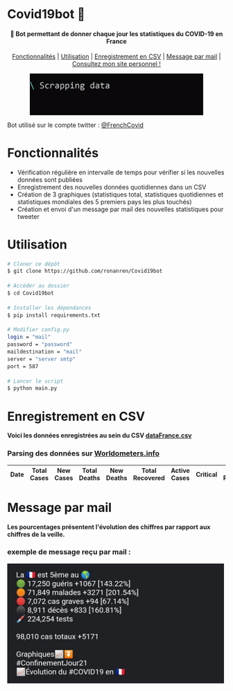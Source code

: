 # Covid19bot 🦠

<h4 align="center">🤖 Bot permettant de donner chaque jour les statistiques du COVID-19 en France</h4>

<p align="center">
  <a href="#Fonctionnalités">Fonctionnalités</a> |
  <a href="#Utilisation">Utilisation</a> |
  <a href="#Enregistrement-en-CSV">Enregistrement en CSV</a> |
  <a href="#Message par mail">Message par mail</a> |
  <br>
  <a href="https://www.ronanren.github.io">Consultez mon site personnel !</a> 
</p>
<img src="images/console.gif" width="400" style="display: block;
  margin-left: auto;
  margin-right: auto;">

Bot utilisé sur le compte twitter : [@FrenchCovid](https://twitter.com/FrenchCovid)

# Fonctionnalités

- Vérification régulière en intervalle de temps pour vérifier si les nouvelles données sont publiées
- Enregistrement des nouvelles données quotidiennes dans un CSV
- Création de 3 graphiques (statistiques total, statistiques quotidiennes et statistiques mondiales des 5 premiers pays les plus touchés)
- Création et envoi d'un message par mail des nouvelles statistiques pour tweeter

# Utilisation

```bash
# Cloner ce dépôt
$ git clone https://github.com/ronanren/Covid19bot

# Accéder au dossier
$ cd Covid19bot

# Installer les dépendances
$ pip install requirements.txt

# Modifier config.py
login = "mail"
password = "password"
maildestination = "mail"
server = "server smtp"
port = 587

# Lancer le script
$ python main.py
```

# Enregistrement en CSV

**Voici les données enregistrées au sein du CSV [dataFrance.csv](https://github.com/ronanren/Covid19bot/blob/master/data/dataFrance.csv)**

### Parsing des données sur [Worldometers.info](https://www.worldometers.info/coronavirus/)

| Date | Total Cases | New Cases | Total Deaths | New Deaths | Total Recovered | Active Cases | Critical | New Recovered | New Active | New Critical | PlaceInWorld | Total tests | New Tests |
| ---- | ----------- | --------- | ------------ | ---------- | --------------- | ------------ | -------- | ------------- | ---------- | ------------ | ------------ | ----------- | --------- |


# Message par mail

**Les pourcentages présentent l'évolution des chiffres par rapport aux chiffres de la veille.**

### exemple de message reçu par mail :

<img src="images/exampleMail.png" width="500">
